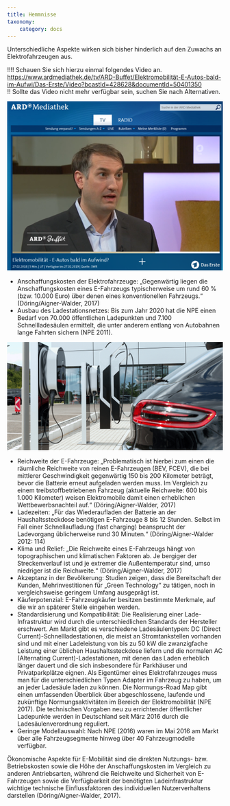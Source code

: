 ```yaml
---
title: Hemmnisse
taxonomy:
    category: docs
---
```


Unterschiedliche Aspekte wirken sich bisher hinderlich auf den Zuwachs an Elektrofahrzeugen aus.

!!!! Schauen Sie sich hierzu einmal folgendes Video an. <br> https://www.ardmediathek.de/tv/ARD-Buffet/Elektromobilität-E-Autos-bald-im-Aufwi/Das-Erste/Video?bcastId=428628&documentId=50401350 <br>
!! Sollte das Video nicht mehr verfügbar sein, suchen Sie nach Alternativen.

[![](ard_emob.png?resize=300,300&classes=caption "Grundlegende Aspekte der Elektromobilität (Quelle: ARD-Mediathek)")](https://www.ardmediathek.de/tv/ARD-Buffet/Elektromobilität-E-Autos-bald-im-Aufwi/Das-Erste/Video?bcastId=428628&documentId=50401350)

- Anschaffungskosten der Elektrofahrzeuge: „Gegenwärtig liegen die Anschaffungskosten eines E-Fahrzeugs typischerweise um rund 60 % (bzw. 10.000 Euro) über denen eines konventionellen Fahrzeugs.“ (Döring/Aigner-Walder, 2017)
- Ausbau des Ladestationsnetzes: Bis zum Jahr 2020 hat die NPE einen Bedarf von 70.000 öffentlichen Ladepunkten und 7.100 Schnellladesäulen ermittelt, die unter anderem entlang von Autobahnen lange Fahrten sichern (NPE 2011).


![](ccs.png?lightbox&resize=300,300&classes=caption "Ladestationen (Quelle: [https://www.electrive.net/wp-content/uploads/2017/10/porsche-berlin-ladestation-high-power-charging-ccs-05.png](https://www.electrive.net/wp-content/uploads/2017/10/porsche-berlin-ladestation-high-power-charging-ccs-05.png)")

- Reichweite der E-Fahrzeuge: „Problematisch ist hierbei zum einen die räumliche Reichweite von reinen E-Fahrzeugen (BEV, FCEV), die bei mittlerer Geschwindigkeit gegenwärtig 150 bis 200 Kilometer beträgt, bevor die Batterie erneut aufgeladen werden muss. Im Vergleich zu einem treibstoffbetriebenen Fahrzeug (aktuelle Reichweite: 600 bis 1.000 Kilometer) weisen Elektromobile damit einen erheblichen Wettbewerbsnachteil auf.“ (Döring/Aigner-Walder, 2017)
- Ladezeiten: „Für das Wiederaufladen der Batterie an der Haushaltssteckdose benötigen E-Fahrzeuge 8 bis 12 Stunden. Selbst im Fall einer Schnellaufladung (fast charging) beansprucht der Ladevorgang üblicherweise rund 30 Minuten.“ (Döring/Aigner-Walder 2012: 114)
- Klima und Relief: „Die Reichweite eines E-Fahrzeugs hängt von topographischen und klimatischen Faktoren ab. Je bergiger der Streckenverlauf ist und je extremer die Außentemperatur sind, umso niedriger ist die Reichweite.“ (Döring/Aigner-Walder, 2017)
- Akzeptanz in der Bevölkerung: Studien zeigen, dass die Bereitschaft der Kunden, Mehrinvestitionen für „Green Technology“ zu tätigen, noch in vergleichsweise geringem Umfang ausgeprägt ist.
- Käuferpotenzial: E-Fahrzeugkäufer besitzen bestimmte Merkmale, auf die wir an späterer Stelle eingehen werden.
- Standardisierung und Kompatibilität: Die Realisierung einer Lade-Infrastruktur wird durch die unterschiedlichen Standards der Hersteller erschwert. Am Markt gibt es verschiedene Ladesäulentypen: DC (Direct Current)-Schnellladestationen, die meist an Stromtankstellen vorhanden sind und mit einer Ladeleistung von bis zu 50 kW die zwanzigfache Leistung einer üblichen Haushaltssteckdose liefern und die normalen AC (Alternating Current)-Ladestationen, mit denen das Laden erheblich länger dauert und die sich insbesondere für Parkhäuser und Privatparkplätze eignen. Als Eigentümer eines Elektrofahrzeuges muss man für die unterschiedlichen Typen Adapter im Fahrzeug zu haben, um an jeder Ladesäule laden zu können. Die Normungs-Road Map gibt einen umfassenden Überblick über abgeschlossene, laufende und zukünftige Normungsaktivitäten im Bereich der Elektromobilität (NPE 2017). Die technischen Vorgaben neu zu errichtender öffentlicher Ladepunkte werden in Deutschland seit März 2016 durch die Ladesäulenverordnung  reguliert.
- Geringe Modellauswahl: Nach NPE (2016) waren im Mai 2016 am Markt über alle Fahrzeugsegmente hinweg über 40 Fahrzeugmodelle verfügbar.

Ökonomische Aspekte für E-Mobilität sind die direkten Nutzungs- bzw. Betriebskosten sowie die Höhe der Anschaffungskosten im Vergleich zu anderen Antriebsarten, während die Reichweite und Sicherheit von E-Fahrzeugen sowie die Verfügbarkeit der benötigten Ladeinfrastruktur wichtige technische Einflussfaktoren des individuellen Nutzerverhaltens darstellen (Döring/Aigner-Walder, 2017).
